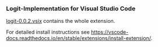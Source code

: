 ### Logit-Implementation for Visual Studio Code

[logit-0.0.2.vsix](logit-0.0.2.vsix) contains the whole extension.

For detailed install instructions see https://vscode-docs.readthedocs.io/en/stable/extensions/install-extension/.

